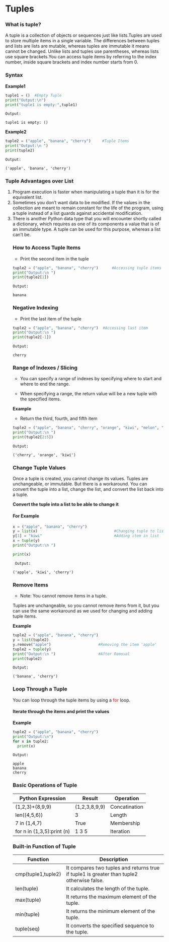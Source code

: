 # Tuples

### What is tuple?

A tuple is a collection of objects or sequences just like lists.Tuples are used to store multiple items in a single variable. The differences between tuples and lists are lists are mutable, whereas tuples are immutable it means cannot be changed. Unlike lists and tuples use parentheses, whereas lists use square brackets.You can access tuple items by referring to the index number, inside square brackets and index number starts from 0.

### Syntax

**Example1**


```python
tuple1 = ()  #Empty Tuple
print("Output:\n")
print("tuple1 is empty:",tuple1)
```

    Output:
    
    tuple1 is empty: ()
    

**Example2**


```python
tuple2 = ("apple", "banana", "cherry")     #Tuple Items
print("Output:\n ")
print(tuple2)
```

    Output:
     
    ('apple', 'banana', 'cherry')
    

### Tuple Advantages over List
<ol>
<li>Program execution is faster when manipulating a tuple than it is for the equivalent list.</li>

<li>Sometimes you don’t want data to be modified. If the values in the collection are meant to remain constant for the life of the program, using a tuple instead of a list guards against accidental modification.</li>

<li>There is another Python data type that you will encounter shortly called a dictionary, which requires as one of its components a value that is of an immutable type. A tuple can be used for this purpose, whereas a list can’t be.</li>

### How to Access Tuple Items

* Print the second item in the tuple


```python
tuple2 = ("apple", "banana", "cherry")      #Accessing tuple items
print("Output:\n ")
print(tuple2[1])
```

    Output:
     
    banana
    

### Negative Indexing

* Print the last item of the tuple


```python
tuple2 = ("apple", "banana", "cherry")  #Accessing last item
print("Output:\n ")
print(tuple2[-1])
```

    Output:
     
    cherry
    

### Range of Indexes / Slicing

* You can specify a range of indexes by specifying where to start and where to end the range.

* When specifying a range, the return value will be a new tuple with the specified items.

**Example**
* Return the third, fourth, and fifth item


```python
tuple2 = ("apple", "banana", "cherry", "orange", "kiwi", "melon", "mango")   #slicing
print("Output:\n ")
print(tuple2[2:5])
```

    Output:
     
    ('cherry', 'orange', 'kiwi')
    

### Change Tuple Values


Once a tuple is created, you cannot change its values. Tuples are unchangeable, or immutable.
But there is a workaround. You can convert the tuple into a list, change the list, and convert the list back into a tuple.

**Convert the tuple into a list to be able to change it**
#### For Example


```python
x = ("apple", "banana", "cherry")  
y = list(x)                                  #Changing tuple to list
y[1] = "kiwi"                                #Adding item in list
x = tuple(y) 
print("Output:\n ")

print(x)
```

     Output:
     
    ('apple', 'kiwi', 'cherry')
    

### Remove Items
* Note: You cannot remove items in a tuple.

Tuples are unchangeable, so you cannot remove items from it, but you can use the same workaround as we used for changing and adding tuple items.

**Example**




```python
tuple2 = ("apple", "banana", "cherry")
y = list(tuple2)
y.remove("apple")                     #Removing the item 'apple'
tuple2 = tuple(y)
print("Output:\n ")                   #After Removal
print(tuple2)
```

    Output:
     
    ('banana', 'cherry')
    

### Loop Through a Tuple
You can loop through the tuple items by using a <font color=red>for</font> loop.
#### Iterate through the items and print the values
**Example**


```python
tuple2 = ("apple", "banana", "cherry")
print("Output:\n") 
for x in tuple2: 
  print(x)
```

    Output:
    
    apple
    banana
    cherry
    

### Basic Operations of Tuple

|<center>Python Expression|<center>Result|Operation|
|-----------------|-------------|-------------|
|(1,2,3)+(8,9,9)|(1,2,3,8,9,9)|Concatination|
|len((4,5,6))|3|Length|
|7 in (1,4,7)|True|Membership|
|for n in (1,3,5):print (n)|1 3 5|Iteration|




### Built-in Function of Tuple


|<center>Function|<center>Description|
|------------------|----------|
|cmp(tuple1,tuple2)|It compares two tuples and returns true if tuple1 is greater than tuple2 otherwise false.|
|len(tuple)|It calculates the length of the tuple.|
|max(tuple)|It returns the maximum element of the tuple.|
|min(tuple)|It returns the minimum element of the tuple.|
|tuple(seq)|It converts the specified sequence to the tuple.|